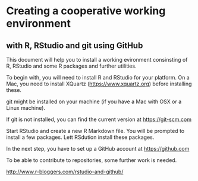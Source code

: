 # Creating a cooperative working environment

## with R, RStudio and git using GitHub

This document will help you to install a working evironment consinsting of R, RStudio and some R packages and further utilities.


To begin with, you will need to install R and RStudio for your platform.
On a Mac, you need to install XQuartz (https://www.xquartz.org) before installing
these.

git might be installed on your machine (if you have a Mac with OSX or a Linux machine).

If git is not installed, you can find the current version at https://git-scm.com


Start RStudio and create a new R Markdown file.
You will be prompted to install a few packages.
Lett RSdution install these packages.



In the next step, you have to set up a GitHub account at https://github.com


To be able to contribute to repositories, some further work is needed.


http://www.r-bloggers.com/rstudio-and-github/
